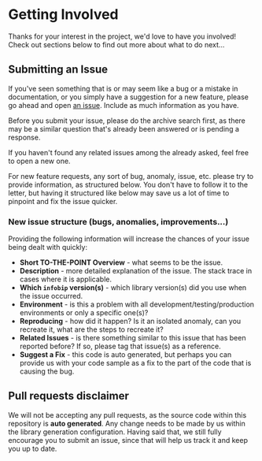# Getting Involved

Thanks for your interest in the project, we'd love to have you involved! Check out sections below to find out more about what to do next...

## Submitting an Issue

If you've seen something that is or may seem like a bug or a mistake in documentation, or you simply have a suggestion for a new feature, please go ahead and open [an issue][issue-link].
Include as much information as you have.

Before you submit your issue, please do the archive search first, as there may be a similar question that's already been answered or is pending a response.

If you haven't found any related issues among the already asked, feel free to open a new one.

For new feature requests, any sort of bug, anomaly, issue, etc. please try to provide information, as structured below.
You don't have to follow it to the letter, but having it structured like below may save us a lot of time to pinpoint and fix the issue quicker.

### New issue structure (bugs, anomalies, improvements...)
Providing the following information will increase the chances of your issue being dealt with quickly:

* **Short TO-THE-POINT Overview** - what seems to be the issue.
* **Description** - more detailed explanation of the issue. The stack trace in cases where it is applicable.
* **Which `infobip` version(s)** - which library version(s) did you use when the issue occurred.
* **Environment** - is this a problem with all development/testing/production environments or only a specific one(s)?
* **Reproducing** - how did it happen? Is it an isolated anomaly, can you recreate it, what are the steps to recreate it?
* **Related Issues** - is there something similar to this issue that has been reported before? If so, please tag that issue(s) as a reference.
* **Suggest a Fix** - this code is auto generated, but perhaps you can provide us with your code sample as a fix to the part of the code that is causing the bug.

## Pull requests disclaimer
We will not be accepting any pull requests, as the source code within this repository is **auto generated**. Any change needs to be made by us within the library generation configuration.
Having said that, we still fully encourage you to submit an issue, since that will help us track it and keep you up to date.

[issue-link]: https://github.com/infobip/infobip-api-go-client/issues/new
